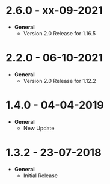 # 2.6.0 - xx-09-2021
- **General**
    - Version 2.0 Release for 1.16.5

# 2.2.0 - 06-10-2021
- **General**
    - Version 2.0 Release for 1.12.2

# 1.4.0 - 04-04-2019
- **General**
    - New Update

# 1.3.2 - 23-07-2018
- **General**
    - Initial Release
